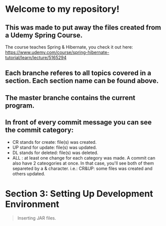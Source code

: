 # Welcome to my repository!
## This was made to put away the files created from a Udemy Spring Course.
The course teaches Spring & Hibernate, you check it out here: https://www.udemy.com/course/spring-hibernate-tutorial/learn/lecture/5165294

## Each branche referes to all topics covered in a section. Each section name can be found above.
## The master branche contains the current program.
## In front of every commit message you can see the commit category:
- CR stands for create: file(s) was created.
- UP stand for update: file(s) was updated.
- DL stands for deleted: file(s) was deleted.
- ALL : at least one change for each category was made.
A commit can also have 2 cateogories at once. In that case, you'll see both of them separeted by a & character. 
i.e.: CR&UP: some files was created and others updated.

# Section 3: Setting Up Development Environment
> Inserting JAR files.
